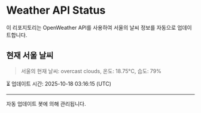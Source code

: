 
# Weather API Status

이 리포지토리는 OpenWeather API를 사용하여 서울의 날씨 정보를 자동으로 업데이트합니다.

## 현재 서울 날씨
> 서울의 현재 날씨: overcast clouds, 온도: 18.75°C, 습도: 79%

⏳ 업데이트 시간: 2025-10-18 03:16:15 (UTC)

---
자동 업데이트 봇에 의해 관리됩니다.
